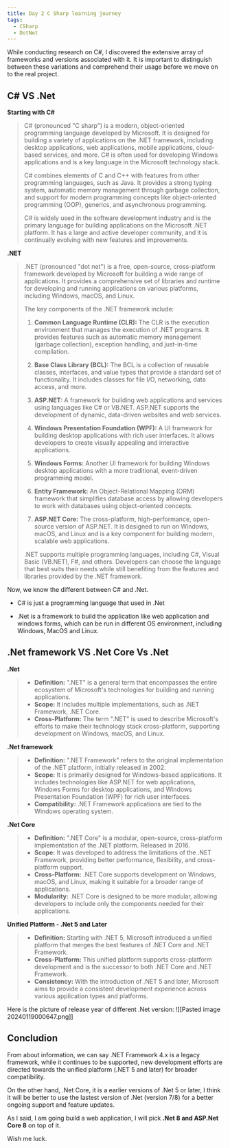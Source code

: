 ```yaml
---
title: Day 2 C Sharp learning journey
tags:
  - CSharp
  - DotNet
---
```

While conducting research on C#, I discovered the extensive array of frameworks and versions associated with it. It is important to distinguish between these variations and comprehend their usage before we move on to the real project.

## C# VS .Net

**Starting with C#**
> C# (pronounced "C sharp") is a modern, object-oriented programming language developed by Microsoft. It is designed for building a variety of applications on the .NET framework, including desktop applications, web applications, mobile applications, cloud-based services, and more. C# is often used for developing Windows applications and is a key language in the Microsoft technology stack.
> 
> C# combines elements of C and C++ with features from other programming languages, such as Java. It provides a strong typing system, automatic memory management through garbage collection, and support for modern programming concepts like object-oriented programming (OOP), generics, and asynchronous programming.
> 
> C# is widely used in the software development industry and is the primary language for building applications on the Microsoft .NET platform. It has a large and active developer community, and it is continually evolving with new features and improvements.

**.NET**
> .NET (pronounced "dot net") is a free, open-source, cross-platform framework developed by Microsoft for building a wide range of applications. It provides a comprehensive set of libraries and runtime for developing and running applications on various platforms, including Windows, macOS, and Linux.
> 
> The key components of the .NET framework include:
> 
> 1. **Common Language Runtime (CLR):** The CLR is the execution environment that manages the execution of .NET programs. It provides features such as automatic memory management (garbage collection), exception handling, and just-in-time compilation.
>     
> 2. **Base Class Library (BCL):** The BCL is a collection of reusable classes, interfaces, and value types that provide a standard set of functionality. It includes classes for file I/O, networking, data access, and more.
>     
> 3. **ASP.NET:** A framework for building web applications and services using languages like C# or VB.NET. ASP.NET supports the development of dynamic, data-driven websites and web services.
>     
> 4. **Windows Presentation Foundation (WPF):** A UI framework for building desktop applications with rich user interfaces. It allows developers to create visually appealing and interactive applications.
>     
> 5. **Windows Forms:** Another UI framework for building Windows desktop applications with a more traditional, event-driven programming model.
>     
> 6. **Entity Framework:** An Object-Relational Mapping (ORM) framework that simplifies database access by allowing developers to work with databases using object-oriented concepts.
>     
> 7. **ASP.NET Core:** The cross-platform, high-performance, open-source version of ASP.NET. It is designed to run on Windows, macOS, and Linux and is a key component for building modern, scalable web applications.
>     
> 
> .NET supports multiple programming languages, including C#, Visual Basic (VB.NET), F#, and others. Developers can choose the language that best suits their needs while still benefiting from the features and libraries provided by the .NET framework.

Now, we know the different between C# and .Net.

- C# is just a programming language that used in .Net

- .Net is a framework to build the application like web application and windows forms, which can be run in different OS environment, including Windows, MacOS and Linux.

## .Net framework VS .Net Core Vs .Net

**.Net**
> - **Definition:** ".NET" is a general term that encompasses the entire ecosystem of Microsoft's technologies for building and running applications.
> - **Scope:** It includes multiple implementations, such as .NET Framework, .NET Core.
> - **Cross-Platform:** The term ".NET" is used to describe Microsoft's efforts to make their technology stack cross-platform, supporting development on Windows, macOS, and Linux.

**.Net framework**
> - **Definition:** ".NET Framework" refers to the original implementation of the .NET platform, initially released in 2002.
> - **Scope:** It is primarily designed for Windows-based applications. It includes technologies like ASP.NET for web applications, Windows Forms for desktop applications, and Windows Presentation Foundation (WPF) for rich user interfaces.
> - **Compatibility:** .NET Framework applications are tied to the Windows operating system.

**.Net Core**
> - **Definition:** ".NET Core" is a modular, open-source, cross-platform implementation of the .NET platform. Released in 2016.
> - **Scope:** It was developed to address the limitations of the .NET Framework, providing better performance, flexibility, and cross-platform support.
> - **Cross-Platform:** .NET Core supports development on Windows, macOS, and Linux, making it suitable for a broader range of applications.
> - **Modularity:** .NET Core is designed to be more modular, allowing developers to include only the components needed for their applications.

**Unified Platform - .Net 5 and Later**
> - **Definition:** Starting with .NET 5, Microsoft introduced a unified platform that merges the best features of .NET Core and .NET Framework.
> - **Cross-Platform:** This unified platform supports cross-platform development and is the successor to both .NET Core and .NET Framework.
> - **Consistency:** With the introduction of .NET 5 and later, Microsoft aims to provide a consistent development experience across various application types and platforms.

Here is the picture of release year of different .Net version:
![[Pasted image 20240119000647.png]]

## Concludion

From about information, we can say .NET Framework 4.x is a legacy framework, while it continues to be supported, new development efforts are directed towards the unified platform (.NET 5 and later) for broader compatibility.

On the other hand, .Net Core, it is a earlier versions of .Net 5 or later, I think it will be better to use the lastest version of .Net (version 7/8) for a better ongoing support and feature updates.

As I said, I am going build a web application, I will pick **.Net 8 and ASP.Net Core 8** on top of it. 

Wish me luck.